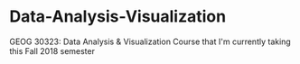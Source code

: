 # Data-Analysis-Visualization
GEOG 30323: Data Analysis &amp; Visualization Course that I'm currently taking this Fall 2018 semester
